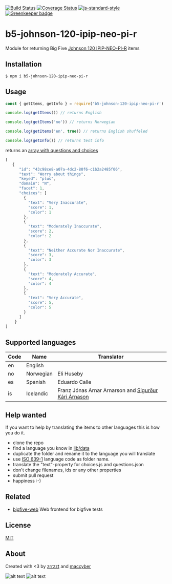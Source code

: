 [![Build Status](https://travis-ci.org/Alheimsins/b5-johnson-120-ipip-neo-pi-r.svg?branch=master)](https://travis-ci.org/Alheimsins/b5-johnson-120-ipip-neo-pi-r)
[![Coverage Status](https://coveralls.io/repos/Alheimsins/b5-johnson-120-ipip-neo-pi-r/badge.svg?branch=master&service=github)](https://coveralls.io/github/Alheimsins/b5-johnson-120-ipip-neo-pi-r?branch=master)
[![js-standard-style](https://img.shields.io/badge/code%20style-standard-brightgreen.svg?style=flat)](https://github.com/feross/standard)
[![Greenkeeper badge](https://badges.greenkeeper.io/Alheimsins/b5-johnson-120-ipip-neo-pi-r.svg)](https://greenkeeper.io/)

# b5-johnson-120-ipip-neo-pi-r

Module for returning Big Five [Johnson 120 IPIP-NEO-PI-R](http://ipip.ori.org/30FacetNEO-PI-RItems.htm) items

## Installation

```
$ npm i b5-johnson-120-ipip-neo-pi-r
```

## Usage

```JavaScript
const { getItems, getInfo } = require('b5-johnson-120-ipip-neo-pi-r')

console.log(getItems()) // returns English

console.log(getItems('no')) // returns Norwegian

console.log(getItems('en', true)) // returns English shuffeled

console.log(getInfo()) // returns test info
```

returns an [array with questions and choices](examples/items-en.json)

```JavaScript
[
   {
      "id": "43c98ce8-a07a-4dc2-80f6-c1b2a2485f06",
      "text": "Worry about things",
      "keyed": "plus",
      "domain": "N",
      "facet": 1,
      "choices": [
        {
          "text": "Very Inaccurate",
          "score": 1,
          "color": 1
        },
        {
          "text": "Moderately Inaccurate",
          "score": 2,
          "color": 2
        },
        {
          "text": "Neither Accurate Nor Inaccurate",
          "score": 3,
          "color": 3
        },
        {
          "text": "Moderately Accurate",
          "score": 4,
          "color": 4
        },
        {
          "text": "Very Accurate",
          "score": 5,
          "color": 5
        }
      ]
    }
]
```

## Supported languages

| Code | Name      | Translator |
| ---- | --------- | ---------- |
| en   | English   |            |
| no   | Norwegian | Eli Huseby |
| es   | Spanish   | Eduardo Calle |
| is   | Icelandic | Franz Jónas Arnar Arnarson and [Sigurður Kári Árnason](https://github.com/sigurdurkari) |

## Help wanted

If you want to help by translating the items to other languages this is how you do it.

- clone the repo
- find a language you know in [lib/data](lib/data)
- duplicate the folder and rename it to the language you will translate
- use [ISO 639-1](https://en.wikipedia.org/wiki/List_of_ISO_639-1_codes) language code as folder name.
- translate the "text"-property for choices.js and questions.json
- don't change filenames, ids or any other properties
- submit pull request
- happiness :-)

## Related

- [bigfive-web](https://github.com/maccyber/bigfive-web) Web frontend for bigfive tests

## License

[MIT](LICENSE)

## About

Created with <3 by [zrrzzt](https://github.com/zrrrzzt) and [maccyber](https://github.com/maccyber)

![alt text](https://robots.kebabstudios.party/zrrrzzt.png "Robohash image of zrrrzzt") 
![alt text](https://robots.kebabstudios.party/maccyber.png "Robohash image of maccyber")
